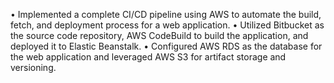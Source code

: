 •	Implemented a complete CI/CD pipeline using AWS to automate the build, fetch, and deployment process for a web application.
•	Utilized Bitbucket as the source code repository, AWS CodeBuild to build the application, and deployed it to Elastic Beanstalk.
•	Configured AWS RDS as the database for the web application and leveraged AWS S3 for artifact storage and versioning.

